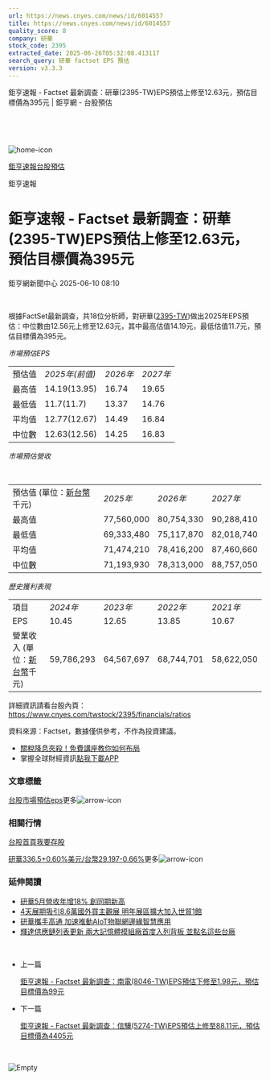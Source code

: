```yaml
---
url: https://news.cnyes.com/news/id/6014557
title: https://news.cnyes.com/news/id/6014557
quality_score: 8
company: 研華
stock_code: 2395
extracted_date: 2025-06-26T05:32:08.413117
search_query: 研華 factset EPS 預估
version: v3.3.3
---
```


鉅亨速報 - Factset 最新調查：研華(2395-TW)EPS預估上修至12.63元，預估目標價為395元 | 鉅亨網 - 台股預估

‌

‌

![home-icon](/assets/icons/breadCrumb/symbol-icon-home.svg)

[鉅亨速報](/news/cat/anue_live)[台股預估](/news/cat/tw_forecast)

鉅亨速報

# 鉅亨速報 - Factset 最新調查：研華(2395-TW)EPS預估上修至12.63元，預估目標價為395元

鉅亨網新聞中心 2025-06-10 08:10

‌

根據FactSet最新調查，共18位分析師，對研華([2395-TW](https://www.cnyes.com/twstock/2395))做出2025年EPS預估：中位數由12.56元上修至12.63元，其中最高估值14.19元，最低估值11.7元，預估目標價為395元。

*市場預估EPS*

|  |  |  |  |
| --- | --- | --- | --- |
| 預估值 | *2025年(前值)* | *2026年* | *2027年* |
| 最高值 | 14.19(13.95) | 16.74 | 19.65 |
| 最低值 | 11.7(11.7) | 13.37 | 14.76 |
| 平均值 | 12.77(12.67) | 14.49 | 16.84 |
| 中位數 | 12.63(12.56) | 14.25 | 16.83 |

*市場預估營收*

‌

|  |  |  |  |
| --- | --- | --- | --- |
| 預估值 (單位：[新台幣](https://invest.cnyes.com/forex/detail/usdtwd)千元) | *2025年* | *2026年* | *2027年* |
| 最高值 | 77,560,000 | 80,754,330 | 90,288,410 |
| 最低值 | 69,333,480 | 75,117,870 | 82,018,740 |
| 平均值 | 71,474,210 | 78,416,200 | 87,460,660 |
| 中位數 | 71,193,930 | 78,313,000 | 88,757,050 |

*歷史獲利表現*

|  |  |  |  |  |
| --- | --- | --- | --- | --- |
| 項目 | *2024年* | *2023年* | *2022年* | *2021年* |
| EPS | 10.45 | 12.65 | 13.85 | 10.67 |
| 營業收入 (單位：[新台幣](https://invest.cnyes.com/forex/detail/usdtwd)千元) | 59,786,293 | 64,567,697 | 68,744,701 | 58,622,050 |

詳細資訊請看台股內頁：  
<https://www.cnyes.com/twstock/2395/financials/ratios>

資料來源：Factset，數據僅供參考，不作為投資建議。

* [關稅降息夾殺！免費講座教你如何布局](https://www.rsc.com.tw/Cnyes_RSC/SeminarBooking2025InvestmentOutlook.aspx?utm_source=anue&utm_medium=usstocks_end)
* 掌握全球財經資訊[點我下載APP](http://www.cnyes.com/app/?utm_source=mweb&utm_medium=HamMenuBanner&utm_campaign=fixed&utm_content=entr)

### 文章標籤

[台股](https://news.cnyes.com/tag/台股 "台股")[市場預估](https://news.cnyes.com/tag/市場預估 "市場預估")[eps](https://news.cnyes.com/tag/eps "eps")更多![arrow-icon](/assets/icons/arrows/arrow-down.svg)

### 相關行情

[台股首頁](https://www.cnyes.com/twstock)[我要存股](https://supr.link/8OHaU)

[研華336.5+0.60%](https://www.cnyes.com/twstock/2395)[美元/台幣29.197-0.66%](https://invest.cnyes.com/forex/detail/USDTWD)更多![arrow-icon](/assets/icons/arrows/arrow-down.svg)

### 延伸閱讀

* [研華5月營收年增18% 創同期新高](/news/id/6011090)
* [4天展期吸引8.6萬國外買主觀展 明年展區擴大加入世貿1館](/news/id/5991937)
* [研華攜手高通 加速推動AIoT物聯網邊緣智慧應用](/news/id/5985239)
* [輝達供應鏈列表更新 兩大記憶體模組廠首度入列背板 並點名這些台廠](/news/id/5984812)

‌

* 上一篇

  [鉅亨速報 - Factset 最新調查：南電(8046-TW)EPS預估下修至1.98元，預估目標價為99元](/news/id/6015170)
* 下一篇

  [鉅亨速報 - Factset 最新調查：信驊(5274-TW)EPS預估上修至88.11元，預估目標價為4405元](/news/id/6014179)

‌

![Empty](/assets/icons/skeleton/empty-image.svg)

‌